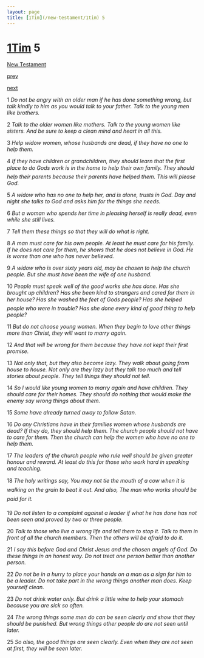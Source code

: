 ```yaml
---
layout: page
title: [1Tim](/new-testament/1tim) 5
---
```


# [1Tim](/new-testament/1tim) 5

[New Testament](/new-testament)


[prev](/new-testament/1tim/1tim-4.html)


[next](/new-testament/1tim/1tim-6.html)

1 _Do not be angry with an older man if he has done something wrong, but talk kindly to him as you would talk to your father. Talk to the young men like brothers._

2 _Talk to the older women like mothers. Talk to the young women like sisters. And be sure to keep a clean mind and heart in all this._

3 _Help widow women, whose husbands are dead, if they have no one to help them._

4 _If they have children or grandchildren, they should learn that the first place to do Gods work is in the home to help their own family. They should help their parents because their parents have helped them. This will please God._

5 _A widow who has no one to help her, and is alone, trusts in God. Day and night she talks to God and asks him for the things she needs._

6 _But a woman who spends her time in pleasing herself is really dead, even while she still lives._

7 _Tell them these things so that they will do what is right._

8 _A man must care for his own people. At least he must care for his family. If he does not care for them, he shows that he does not believe in God. He is worse than one who has never believed._

9 _A widow who is over sixty years old, may be chosen to help the church people. But she must have been the wife of one husband._

10 _People must speak well of the good works she has done. Has she brought up children?  Has she been kind to strangers and cared for them in her house? Has she washed the feet of Gods people? Has she helped people who were in trouble? Has she done every kind of good thing to help people?_

11 _But do not choose young women. When they begin to love other things more than Christ,  they will want to marry again._

12 _And that will be wrong for them because they have not kept their first promise._

13 _Not only that, but they also become lazy. They walk about going from house to house.  Not only are they lazy but they talk too much and tell stories about people. They tell things they should not tell._

14 _So I would like young women to marry again and have children. They should care for their homes. They should do nothing that would make the enemy say wrong things about them._

15 _Some have already turned away to follow Satan._

16 _Do any Christians have in their families women whose husbands are dead? If they do,  they should help them. The church people should not have to care for them. Then the church can help the women who have no one to help them._

17 _The leaders of the church people who rule well should be given greater honour and reward. At least do this for those who work hard in speaking and teaching._

18 _The holy writings say, You may not tie the mouth of a cow when it is walking on the grain to beat it out. And also, The man who works should be paid for it._

19 _Do not listen to a complaint against a leader if what he has done has not been seen and proved by two or three people._

20 _Talk to those who live a wrong life and tell them to stop it. Talk to them in front of all the church members. Then the others will be afraid to do it._

21 _I say this before God and Christ Jesus and the chosen angels of God. Do these things in an honest way. Do not treat one person better than another person._

22 _Do not be in a hurry to place your hands on a man as a sign for him to be a leader. Do not take part in the wrong things another man does. Keep yourself clean._

23 _Do not drink water only. But drink a little wine to help your stomach because you are sick so often._

24 _The wrong things some men do can be seen clearly and show that they should be punished. But wrong things other people do are not seen until later._

25 _So also, the good things are seen clearly. Even when they are not seen at first, they will be seen later._

